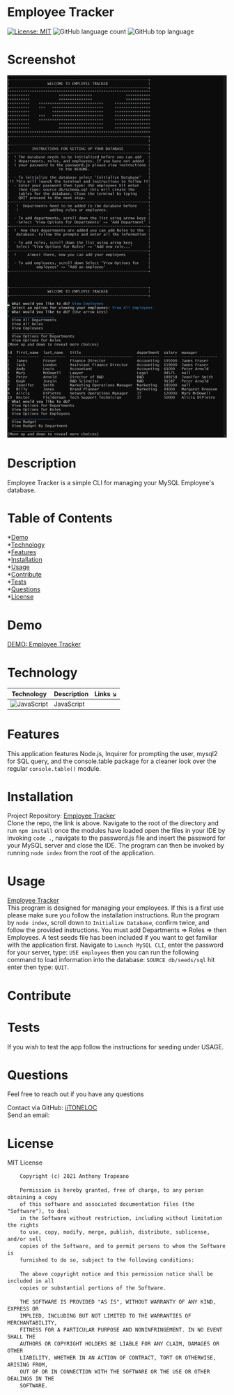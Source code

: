 
# Employee Tracker  
[![License: MIT](https://img.shields.io/badge/License-MIT-yellow.svg)](https://opensource.org/licenses/MIT) ![GitHub language count](https://img.shields.io/github/languages/count/iiTONELOC/employee-tracker?style=flat-square) ![GitHub top language](https://img.shields.io/github/languages/top/iiTONELOC/employee-tracker?style=flat-square)

# Screenshot
![Employee Tracker](./assets/images/Screenshot.jpg)

# Description
Employee Tracker is a simple CLI for managing your MySQL Employee's database.

# Table of Contents
*[Demo](#demo)  
*[Technology](#technology)  
*[Features](#features)  
*[Installation](#installation)  
*[Usage](#usage)  
*[Contribute](#contribute)  
*[Tests](#tests)  
*[Questions](#questions)  
*[License](#license)

# Demo
[DEMO: Employee Tracker]( )

# Technology 
| Technology | Description                        |Links ↘️ |
| ---------- | -----------------------------------| ------|  
| ![JavaScript](https://shields.io/static/v1?label=JavaScript&message=100%&color=yellow&style=flat-square) | JavaScript | []() |

# Features
This application features Node.js, Inquirer for prompting the user, mysql2 for SQL query, and the console.table package for a cleaner look over the regular ```console.table()``` module. 

# Installation  
Project Repository: [Employee Tracker](https://github.com/iiTONELOC/employee-tracker)  
Clone the repo, the link is above. Navigate to the root of the directory and run ```npm install``` once the modules have loaded open the files in your IDE by invoking ```code .```, navigate to the password.js file and insert the password for your MySQL server and close the IDE. The program can then be invoked by running ```node index``` from the root of the application. 

# Usage
[Employee Tracker](https://github.com/iiTONELOC/employee-tracker)  
This program is designed for managing your employees. If this is a first use please make sure you follow the installation instructions. Run the program by ```node index```, scroll down to ```Initialize Database```, confirm twice, and follow the provided instructions. You must add Departments => Roles => then Employees. A test seeds file has been included if you want to get familiar with the application first. Navigate to ```Launch MySQL CLI```, enter the password for your server, type: ``` USE employees ``` then you can run the following command to load information into the database: ``` SOURCE db/seeds/sql ``` hit enter then type: ``` QUIT ```.

# Contribute 
 

# Tests
If you wish to test the app follow the instructions for seeding under USAGE.

# Questions
Feel free to reach out if you have any questions

Contact via GitHub: [iiTONELOC](https://github.com/iiTONELOC)  
Send an email: [](mailto:)

# License
MIT License

        Copyright (c) 2021 Anthony Tropeano
        
        Permission is hereby granted, free of charge, to any person obtaining a copy
        of this software and associated documentation files (the "Software"), to deal
        in the Software without restriction, including without limitation the rights
        to use, copy, modify, merge, publish, distribute, sublicense, and/or sell
        copies of the Software, and to permit persons to whom the Software is
        furnished to do so, subject to the following conditions:
        
        The above copyright notice and this permission notice shall be included in all
        copies or substantial portions of the Software.
        
        THE SOFTWARE IS PROVIDED "AS IS", WITHOUT WARRANTY OF ANY KIND, EXPRESS OR
        IMPLIED, INCLUDING BUT NOT LIMITED TO THE WARRANTIES OF MERCHANTABILITY,
        FITNESS FOR A PARTICULAR PURPOSE AND NONINFRINGEMENT. IN NO EVENT SHALL THE
        AUTHORS OR COPYRIGHT HOLDERS BE LIABLE FOR ANY CLAIM, DAMAGES OR OTHER
        LIABILITY, WHETHER IN AN ACTION OF CONTRACT, TORT OR OTHERWISE, ARISING FROM,
        OUT OF OR IN CONNECTION WITH THE SOFTWARE OR THE USE OR OTHER DEALINGS IN THE
        SOFTWARE.
        
